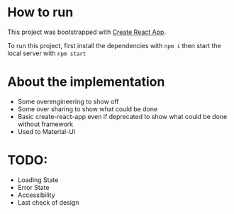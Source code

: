 # How to run

This project was bootstrapped with [Create React App](https://github.com/facebook/create-react-app).

To run this project, first install the dependencies with `npm i` then start the local server with `npm start`

# About the implementation

-   Some overengineering to show off
-   Some over sharing to show what could be done
-   Basic create-react-app even if deprecated to show what could be done without framework
-   Used to Material-UI

# TODO:

-   Loading State
-   Error State
-   Accessibility
-   Last check of design
